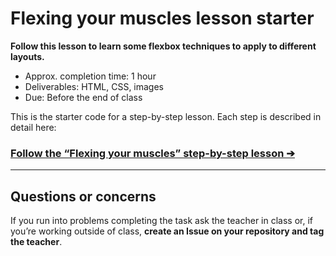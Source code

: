 # Flexing your muscles lesson starter

**Follow this lesson to learn some flexbox techniques to apply to different layouts.**

- Approx. completion time: 1 hour
- Deliverables: HTML, CSS, images
- Due: Before the end of class

This is the starter code for a step-by-step lesson. Each step is described in detail here:

### [**Follow the “Flexing your muscles” step-by-step lesson ➔**](https://learntheweb.courses/courses/web-dev-1/flexing-your-muscles/)

---

## Questions or concerns

If you run into problems completing the task ask the teacher in class or, if you’re working outside of class, **create an Issue on your repository and tag the teacher**.
